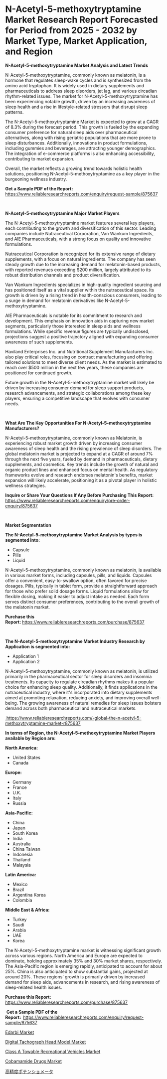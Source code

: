 <p><h1>N-Acetyl-5-methoxytryptamine Market Research Report Forecasted for Period from 2025 -  2032 by Market Type, Market Application, and Region</h1></p><p><strong>N-Acetyl-5-methoxytryptamine Market Analysis and Latest Trends</strong></p>
<p><p>N-Acetyl-5-methoxytryptamine, commonly known as melatonin, is a hormone that regulates sleep-wake cycles and is synthesized from the amino acid tryptophan. It is widely used in dietary supplements and pharmaceuticals to address sleep disorders, jet lag, and various circadian rhythm-related issues. The market for N-Acetyl-5-methoxytryptamine has been experiencing notable growth, driven by an increasing awareness of sleep health and a rise in lifestyle-related stressors that disrupt sleep patterns.</p><p>The N-Acetyl-5-methoxytryptamine Market is expected to grow at a CAGR of 8.3% during the forecast period. This growth is fueled by the expanding consumer preference for natural sleep aids over pharmaceutical alternatives, along with rising geriatric populations that are more prone to sleep disturbances. Additionally, innovations in product formulations, including gummies and beverages, are attracting younger demographics. The integration of e-commerce platforms is also enhancing accessibility, contributing to market expansion. </p><p>Overall, the market reflects a growing trend towards holistic health solutions, positioning N-Acetyl-5-methoxytryptamine as a key player in the burgeoning wellness industry.</p></p>
<p><strong>Get a Sample PDF of the Report:&nbsp;</strong> <a href="https://www.reliableresearchreports.com/enquiry/request-sample/875637?utm_campaign=48&utm_medium=2&utm_source=Github&utm_content=ia&utm_term=30032025&utm_id=n-acetyl-5-methoxytryptamine">https://www.reliableresearchreports.com/enquiry/request-sample/875637</a></p>
<p>&nbsp;</p>
<p><strong>N-Acetyl-5-methoxytryptamine Major Market Players</strong></p>
<p><p>The N-Acetyl-5-methoxytryptamine market features several key players, each contributing to the growth and diversification of this sector. Leading companies include Nutraceutical Corporation, Van Wankum Ingredients, and AIE Pharmaceuticals, with a strong focus on quality and innovative formulations.</p><p>Nutraceutical Corporation is recognized for its extensive range of dietary supplements, with a focus on natural ingredients. The company has seen steady growth due to the increasing demand for melatonin-based products, with reported revenues exceeding $200 million, largely attributed to its robust distribution channels and product diversification.</p><p>Van Wankum Ingredients specializes in high-quality ingredient sourcing and has positioned itself as a vital supplier within the nutraceutical space. Its growth is driven by a rising trend in health-conscious consumers, leading to a surge in demand for melatonin derivatives like N-Acetyl-5-methoxytryptamine.</p><p>AIE Pharmaceuticals is notable for its commitment to research and development. This emphasis on innovation aids in capturing new market segments, particularly those interested in sleep aids and wellness formulations. While specific revenue figures are typically undisclosed, projections suggest a positive trajectory aligned with expanding consumer awareness of such supplements.</p><p>Haviland Enterprises Inc. and Nutritional Supplement Manufacturers Inc. also play critical roles, focusing on contract manufacturing and offering tailored solutions to meet diverse client needs. As the market is estimated to reach over $500 million in the next few years, these companies are positioned for continued growth.</p><p>Future growth in the N-Acetyl-5-methoxytryptamine market will likely be driven by increasing consumer demand for sleep support products, research advancements, and strategic collaborations among these key players, ensuring a competitive landscape that evolves with consumer needs.</p></p>
<p>&nbsp;</p>
<p><strong>What Are The Key Opportunities For N-Acetyl-5-methoxytryptamine Manufacturers?</strong></p>
<p><p>N-Acetyl-5-methoxytryptamine, commonly known as Melatonin, is experiencing robust market growth driven by increasing consumer awareness of sleep health and the rising prevalence of sleep disorders. The global melatonin market is projected to expand at a CAGR of around 7% through the next five years, fueled by demand in pharmaceuticals, dietary supplements, and cosmetics. Key trends include the growth of natural and organic product lines and enhanced focus on mental health. As regulatory frameworks evolve and research endorses melatonin's benefits, market expansion will likely accelerate, positioning it as a pivotal player in holistic wellness strategies.</p></p>
<p><strong>Inquire or Share Your Questions If Any Before Purchasing This Report:</strong> <a href="https://www.reliableresearchreports.com/enquiry/pre-order-enquiry/875637?utm_campaign=48&utm_medium=2&utm_source=Github&utm_content=ia&utm_term=30032025&utm_id=n-acetyl-5-methoxytryptamine">https://www.reliableresearchreports.com/enquiry/pre-order-enquiry/875637</a></p>
<p>&nbsp;</p>
<p><strong>Market Segmentation</strong></p>
<p><strong>The N-Acetyl-5-methoxytryptamine Market Analysis by types is segmented into:</strong></p>
<p><ul><li>Capsule</li><li>Pills</li><li>Liquid</li></ul></p>
<p><p>N-Acetyl-5-methoxytryptamine, commonly known as melatonin, is available in various market forms, including capsules, pills, and liquids. Capsules offer a convenient, easy-to-swallow option, often favored for precise dosages. Pills, typically in tablet form, provide a straightforward approach for those who prefer solid dosage forms. Liquid formulations allow for flexible dosing, making it easier to adjust intake as needed. Each form serves distinct consumer preferences, contributing to the overall growth of the melatonin market.</p></p>
<p><strong>Purchase this Report:&nbsp;</strong><a href="https://www.reliableresearchreports.com/purchase/875637?utm_campaign=48&utm_medium=2&utm_source=Github&utm_content=ia&utm_term=30032025&utm_id=n-acetyl-5-methoxytryptamine">https://www.reliableresearchreports.com/purchase/875637</a></p>
<p>&nbsp;</p>
<p><strong>The N-Acetyl-5-methoxytryptamine Market Industry Research by Application is segmented into:</strong></p>
<p><ul><li>Application 1</li><li>Application 2</li></ul></p>
<p><p>N-Acetyl-5-methoxytryptamine, commonly known as melatonin, is utilized primarily in the pharmaceutical sector for sleep disorders and insomnia treatments. Its capacity to regulate circadian rhythms makes it a popular choice for enhancing sleep quality. Additionally, it finds applications in the nutraceutical industry, where it's incorporated into dietary supplements aimed at promoting relaxation, reducing anxiety, and improving overall well-being. The growing awareness of natural remedies for sleep issues bolsters demand across both pharmaceutical and nutraceutical markets.</p></p>
<p><a href="https://www.reliableresearchreports.com/-global-the-n-acetyl-5-methoxytryptamine-market-r875637?utm_campaign=48&utm_medium=2&utm_source=Github&utm_content=ia&utm_term=30032025&utm_id=n-acetyl-5-methoxytryptamine">&nbsp;https://www.reliableresearchreports.com/-global-the-n-acetyl-5-methoxytryptamine-market-r875637</a></p>
<p><strong>In terms of Region, the N-Acetyl-5-methoxytryptamine Market Players available by Region are:</strong></p>
<p>
    <p> <strong> North America: </strong>
        <ul>
            <li>United States</li>
            <li>Canada</li>
        </ul>
        </p> 
    <p> <strong> Europe: </strong>
        <ul>
            <li>Germany</li>
            <li>France</li>
            <li>U.K.</li>
            <li>Italy</li>
            <li>Russia</li>
        </ul>
        </p> 
    <p> <strong> Asia-Pacific: </strong>
        <ul>
            <li>China</li>
            <li>Japan</li>
            <li>South Korea</li>
            <li>India</li>
            <li>Australia</li>
            <li>China Taiwan</li>
            <li>Indonesia</li>
            <li>Thailand</li>
            <li>Malaysia</li>
        </ul>
        </p> 
    <p> <strong> Latin America: </strong>
        <ul>
            <li>Mexico</li>
            <li>Brazil</li>
            <li>Argentina Korea</li>
            <li>Colombia</li>
        </ul>
        </p> 
    <p> <strong> Middle East & Africa: </strong>
        <ul>
            <li>Turkey</li>
            <li>Saudi</li>
            <li>Arabia</li>
            <li>UAE</li>
            <li>Korea</li>
        </ul>
    </p>
    </p>
<p><p>The N-Acetyl-5-methoxytryptamine market is witnessing significant growth across various regions. North America and Europe are expected to dominate, holding approximately 35% and 30% market shares, respectively. The Asia-Pacific region is emerging rapidly, anticipated to account for about 25%. China is also anticipated to show substantial gains, projected at around 20%. These regions’ growth is primarily driven by increased demand for sleep aids, advancements in research, and rising awareness of sleep-related health issues.</p></p>
<p><strong>Purchase this Report: </strong><a href="https://www.reliableresearchreports.com/purchase/875637?utm_campaign=48&utm_medium=2&utm_source=Github&utm_content=ia&utm_term=30032025&utm_id=n-acetyl-5-methoxytryptamine">https://www.reliableresearchreports.com/purchase/875637</a></p>
<p>&nbsp;<strong>Get a Sample PDF of the Report:&nbsp;&nbsp;</strong><a href="https://www.reliableresearchreports.com/enquiry/request-sample/875637?utm_campaign=48&utm_medium=2&utm_source=Github&utm_content=ia&utm_term=30032025&utm_id=n-acetyl-5-methoxytryptamine">https://www.reliableresearchreports.com/enquiry/request-sample/875637</a></p>
<p><strong></strong></p>
<p><p><a href="https://github.com/djihencygnel74/Market-Research-Report-List-1/blob/main/edarbi-market.md?utm_campaign=48&utm_medium=2&utm_source=Github&utm_content=ia&utm_term=30032025&utm_id=n-acetyl-5-methoxytryptamine">Edarbi Market</a></p><p><a href="https://github.com/kaforarvero/Market-Research-Report-List-1/blob/main/digital-tachograph-head-model-market.md?utm_campaign=48&utm_medium=2&utm_source=Github&utm_content=ia&utm_term=30032025&utm_id=n-acetyl-5-methoxytryptamine">Digital Tachograph Head Model Market</a></p><p><a href="https://github.com/variothonia/Market-Research-Report-List-1/blob/main/class-a-towable-recreational-vehicles-market.md?utm_campaign=48&utm_medium=2&utm_source=Github&utm_content=ia&utm_term=30032025&utm_id=n-acetyl-5-methoxytryptamine">Class A Towable Recreational Vehicles Market</a></p><p><a href="https://github.com/berkemiars2j/Market-Research-Report-List-1/blob/main/cobamamide-drugs-market.md?utm_campaign=48&utm_medium=2&utm_source=Github&utm_content=ia&utm_term=30032025&utm_id=n-acetyl-5-methoxytryptamine">Cobamamide Drugs Market</a></p><p><a href="https://github.com/lababdou/Market-Research-Report-List-7/blob/main/666081550881.md?utm_campaign=48&utm_medium=2&utm_source=Github&utm_content=ia&utm_term=30032025&utm_id=n-acetyl-5-methoxytryptamine">高精度ポテンショメータ</a></p></p>